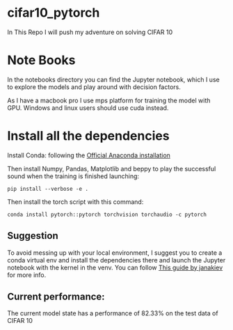 # cifar10_pytorch
In This Repo I will push my adventure on solving CIFAR 10

# Note Books

In the notebooks directory you can find the Jupyter notebook, which I use to explore the models and play around with decision factors.

As I have a macbook pro I use mps platform for training the model with GPU.
Windows and linux users should use cuda instead.

# Install all the dependencies

Install Conda: following the [Official Anaconda installation](https://docs.anaconda.com/free/anaconda/install/index.html)

Then install Numpy, Pandas, Matplotlib and beppy to play the successful sound when the training is finished launching:

```shell
pip install --verbose -e .
```

Then install the torch script with this command:

```shell
conda install pytorch::pytorch torchvision torchaudio -c pytorch
```

## Suggestion

To avoid messing up with your local environment, I suggest you to create a conda virtual env and install the dependencies there and launch the Jupyter notebook with the kernel in the venv. You can follow [This guide by janakiev](https://janakiev.com/blog/jupyter-virtual-envs/) for more info.

## Current performance:

The current model state has a performance of 82.33% on the test data of CIFAR 10